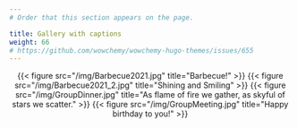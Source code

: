 ```yaml
---
# Order that this section appears on the page.

title: Gallery with captions
weight: 66
# https://github.com/wowchemy/wowchemy-hugo-themes/issues/655
---
```

<center>
{{< figure src="/img/Barbecue2021.jpg" title="Barbecue!" >}}
{{< figure src="/img/Barbecue2021_2.jpg" title="Shining and Smiling" >}}
{{< figure src="/img/GroupDinner.jpg" title="As flame of fire we gather, as skyful of stars we scatter." >}}
{{< figure src="/img/GroupMeeting.jpg" title="Happy birthday to you!" >}}
</center>
